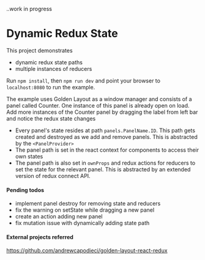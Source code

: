 ..work in progress

# Dynamic Redux State

This project demonstrates 
- dynamic redux state paths
- multiple instances of reducers

Run `npm install`, then `npm run dev` and point your browser to `localhost:8080` to run the example.

The example uses Golden Layout as a window manager and consists of a panel called Counter.
One instance of this panel is already open on load. Add more instances of the Counter
panel by dragging the label from left bar and notice the redux state changes

- Every panel's state resides at path 
`panels.PanelName.ID`. This path gets created and destroyed as we add and remove panels. This is abstracted
by the `<PanelProvider>`
- The panel path is set in the react context for components to access their own states
- The panel path is also set in `ownProps` and redux actions for reducers to set the state for the relevant panel.
This is abstracted by an extended version of redux connect API.

#### Pending todos
- implement panel destroy for removing state and reducers
- fix the warning on setState while dragging a new panel
- create an action adding new panel
- fix mutation issue with dynamically adding state path 

#### External projects referred
https://github.com/andrewcapodieci/golden-layout-react-redux

